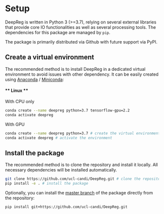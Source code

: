 # Setup

DeepReg is written in Python 3 (>=3.7), relying on several external libraries that
provide core IO functionalities as well as several processing tools. The dependencies
for this package are managed by `pip`.

The package is primarily distributed via Github with future support via PyPI.

## Create a virtual environment

The recommended method is to install DeepReg in a dedicated virtual environment to avoid
issues with other dependency. It can be easily created using
[Anaconda](https://docs.anaconda.com/anaconda/install/) /
[Miniconda](https://docs.conda.io/en/latest/miniconda.html):

<!-- tabs:start -->

#### ** Linux **

With CPU only

```bash
conda create --name deepreg python=3.7 tensorflow-gpu=2.2
conda activate deepreg
```

With GPU

```bash
conda create --name deepreg python=3.7 # create the virtual environment
conda activate deepreg # activate the environment
```

<!-- tabs:end -->

## Install the package

The recommended method is to clone the repository and install it locally. All necessary
dependencies will be installed automatically.

```bash
git clone https://github.com/ucl-candi/DeepReg.git # clone the repository
pip install -e . # install the package
```

Optionally, you can install the
[master branch](https://github.com/ucl-candi/DeepReg.git) of the package directly from
the repository:

```bash
pip install git+https://github.com/ucl-candi/DeepReg.git
```
